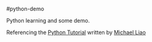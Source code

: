 #python-demo

Python learning and some demo.

Referencing the [Python Tutorial](http://www.liaoxuefeng.com/wiki/001374738125095c955c1e6d8bb493182103fac9270762a000) written by [Michael Liao](https://github.com/michaelliao)